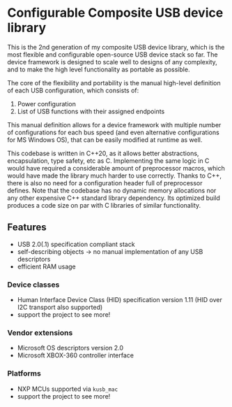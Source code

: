 # Configurable Composite USB device library

This is the 2nd generation of my composite USB device library,
which is the most flexible and configurable open-source USB device stack so far.
The device framework is designed to scale well to designs of any complexity,
and to make the high level functionality as portable as possible.

The core of the flexibility and portability is the manual high-level definition
of each USB configuration, which consists of:
1. Power configuration
2. List of USB functions with their assigned endpoints

This manual definition allows for a device framework with multiple number of configurations
for each bus speed (and even alternative configurations for MS Windows OS),
that can be easily modified at runtime as well.

This codebase is written in C++20, as it allows better abstractions, encapsulation,
type safety, etc as C. Implementing the same logic in C would have required
a considerable amount of preprocessor macros,
which would have made the library much harder to use correctly.
Thanks to C++, there is also no need for a configuration header full of preprocessor defines.
Note that the codebase has no dynamic memory allocations nor any other expensive C++
standard library dependency. Its optimized build produces a code size on par with
C libraries of similar functionality.

## Features

* USB 2.0(.1) specification compliant stack
* self-describing objects -> no manual implementation of any USB descriptors
* efficient RAM usage

### Device classes

* Human Interface Device Class (HID) specification version 1.11 (HID over I2C transport also supported)
* support the project to see more!

### Vendor extensions

* Microsoft OS descriptors version 2.0
* Microsoft XBOX-360 controller interface

### Platforms

* NXP MCUs supported via `kusb_mac`
* support the project to see more!

[project-structure]: https://www.open-std.org/jtc1/sc22/wg21/docs/papers/2018/p1204r0.html
